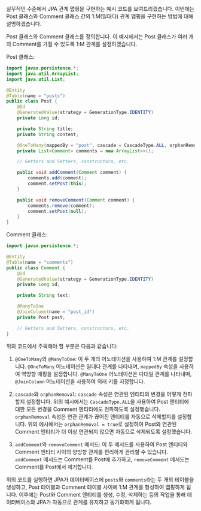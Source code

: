 실무적인 수준에서 JPA 관계 맵핑을 구현하는 예시 코드를 보여드리겠습니다. 이번에는 Post 클래스와 Comment 클래스 간의 1:M(일대다) 관계 맵핑을 구현하는 방법에 대해 설명하겠습니다.

Post 클래스와 Comment 클래스를 정의합니다. 이 예시에서는 Post 클래스가 여러 개의 Comment를 가질 수 있도록 1:M 관계를 설정하겠습니다.

Post 클래스:

```java
import javax.persistence.*;
import java.util.ArrayList;
import java.util.List;

@Entity
@Table(name = "posts")
public class Post {
    @Id
    @GeneratedValue(strategy = GenerationType.IDENTITY)
    private Long id;

    private String title;
    private String content;

    @OneToMany(mappedBy = "post", cascade = CascadeType.ALL, orphanRemoval = true)
    private List<Comment> comments = new ArrayList<>();

    // Getters and Setters, constructors, etc.

    public void addComment(Comment comment) {
        comments.add(comment);
        comment.setPost(this);
    }

    public void removeComment(Comment comment) {
        comments.remove(comment);
        comment.setPost(null);
    }
}
```

Comment 클래스:

```java
import javax.persistence.*;

@Entity
@Table(name = "comments")
public class Comment {
    @Id
    @GeneratedValue(strategy = GenerationType.IDENTITY)
    private Long id;

    private String text;

    @ManyToOne
    @JoinColumn(name = "post_id")
    private Post post;

    // Getters and Setters, constructors, etc.
}
```

위의 코드에서 주목해야 할 부분은 다음과 같습니다:

1. `@OneToMany`와 `@ManyToOne`: 이 두 개의 어노테이션을 사용하여 1:M 관계를 설정합니다. `@OneToMany` 어노테이션은 일대다 관계를 나타내며, `mappedBy` 속성을 사용하여 역방향 매핑을 설정합니다. `@ManyToOne` 어노테이션은 다대일 관계를 나타내며, `@JoinColumn` 어노테이션을 사용하여 외래 키를 지정합니다.

2. `cascade`와 `orphanRemoval`: `cascade` 속성은 연관된 엔티티의 변경을 어떻게 전파할지 설정합니다. 위의 예시에서는 `CascadeType.ALL`을 사용하여 Post 엔티티에 대한 모든 변경을 Comment 엔티티에도 전파하도록 설정했습니다. `orphanRemoval` 속성은 연관 관계가 끊어진 엔티티를 자동으로 삭제할지를 설정합니다. 위의 예시에서는 `orphanRemoval = true`로 설정하여 Post와 연관된 Comment 엔티티가 더 이상 연관되지 않으면 자동으로 삭제되도록 설정했습니다.

3. `addComment`와 `removeComment` 메서드: 이 두 메서드를 사용하여 Post 엔티티와 Comment 엔티티 사이의 양방향 관계를 편리하게 관리할 수 있습니다. `addComment` 메서드는 Comment를 Post에 추가하고, `removeComment` 메서드는 Comment를 Post에서 제거합니다.

위의 코드를 실행하면 JPA가 데이터베이스에 `posts`와 `comments`라는 두 개의 테이블을 생성하고, Post 테이블과 Comment 테이블 사이에 1:M 관계를 형성하여 맵핑하게 됩니다. 이후에는 Post와 Comment 엔티티를 생성, 수정, 삭제하는 등의 작업을 통해 데이터베이스와 JPA가 자동으로 관계를 유지하고 동기화하게 됩니다.
